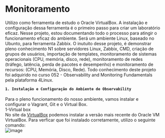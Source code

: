# Monitoramento 

Utilizo como ferramenta de estudo o Oracle VirtualBox. A instalação e configuração dessa ferramenta é o primeiro passo para criar um laboratório eficaz. Nesse projeto, estou documentando todo o processo para atingir o funcionamento eficaz do ambiente. Será um ambiente Linux, baseado no Ubunto, para ferramenta Zabbix. O inutuito desse projeto, é demonstrar pleno conhecimento N1 sobre servidores Linux, Zabbix, CMD, criação de grupos de usuários, importação de templates, monitoramento de sistemas operacionais (CPU, memória, disco, rede), monitoramento de redes (tráfego, latência, perda de pacotes e desempenho) e monitoramento de recursos: (CPU, Memória, Disco, Rede). Todo conhecimento deste projeto foi adquirido no curso 052 - Observability and Monitoring Fundamentals pela plataforma 4Linux.


**`1. Instalação e Configuração do Ambiente de Observability`**
<br/>
<br/>
Para o pleno funcionamento do nosso ambiente, vamos instalar e configurar o Vagrant, Git e o Virtual Box. 
<br/>
1-Virtual box
<br/>
No site da [VirtualBox](https://www.virtualbox.org/wiki/Downloads) podemos instalar a versão mais recente do Oracle VM VirtualBox. Para verficar que foi instalado corretamente, utilizo o seguinte comando:
<br/>
![image](https://github.com/user-attachments/assets/4b74de90-11e1-48de-9540-ad6c35a311d2)

